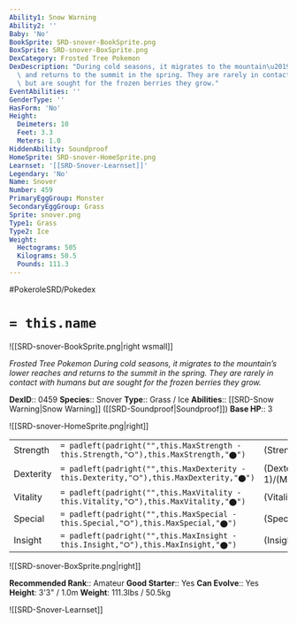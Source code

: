 ```yaml
---
Ability1: Snow Warning
Ability2: ''
Baby: 'No'
BookSprite: SRD-snover-BookSprite.png
BoxSprite: SRD-snover-BoxSprite.png
DexCategory: Frosted Tree Pokemon
DexDescription: "During cold seasons, it migrates to the mountain\u2019s lower reaches\
  \ and returns to the summit in the spring. They are rarely in contact with humans\
  \ but are sought for the frozen berries they grow."
EventAbilities: ''
GenderType: ''
HasForm: 'No'
Height:
  Deimeters: 10
  Feet: 3.3
  Meters: 1.0
HiddenAbility: Soundproof
HomeSprite: SRD-snover-HomeSprite.png
Learnset: '[[SRD-Snover-Learnset]]'
Legendary: 'No'
Name: Snover
Number: 459
PrimaryEggGroup: Monster
SecondaryEggGroup: Grass
Sprite: snover.png
Type1: Grass
Type2: Ice
Weight:
  Hectograms: 505
  Kilograms: 50.5
  Pounds: 111.3
---
```


#PokeroleSRD/Pokedex

# `= this.name`

![[SRD-snover-BookSprite.png|right wsmall]]

*Frosted Tree Pokemon*
*During cold seasons, it migrates to the mountain’s lower reaches and returns to the summit in the spring. They are rarely in contact with humans but are sought for the frozen berries they grow.*

**DexID**:: 0459
**Species**:: Snover
**Type**:: Grass / Ice
**Abilities**:: [[SRD-Snow Warning|Snow Warning]] ([[SRD-Soundproof|Soundproof]])
**Base HP**:: 3

![[SRD-snover-HomeSprite.png|right]]

|           |                                                                                        |                                          |
| --------- | -------------------------------------------------------------------------------------- | ---------------------------------------- |
| Strength  | `= padleft(padright("",this.MaxStrength - this.Strength,"⭘"),this.MaxStrength,"⬤")`    | (Strength::2)/(MaxStrength::4)   |
| Dexterity | `= padleft(padright("",this.MaxDexterity - this.Dexterity,"⭘"),this.MaxDexterity,"⬤")` | (Dexterity:: 1)/(MaxDexterity::3) |
| Vitality  | `= padleft(padright("",this.MaxVitality - this.Vitality,"⭘"),this.MaxVitality,"⬤")`    | (Vitality::2)/(MaxVitality::4)   |
| Special   | `= padleft(padright("",this.MaxSpecial - this.Special,"⭘"),this.MaxSpecial,"⬤")`       | (Special::2)/(MaxSpecial::4)     |
| Insight   | `= padleft(padright("",this.MaxInsight - this.Insight,"⭘"),this.MaxInsight,"⬤")`       | (Insight::2)/(MaxInsight::4)     |

![[SRD-snover-BoxSprite.png|right]]

**Recommended Rank**:: Amateur
**Good Starter**:: Yes
**Can Evolve**:: Yes
**Height**: 3'3" / 1.0m
**Weight**: 111.3lbs / 50.5kg

![[SRD-Snover-Learnset]]
